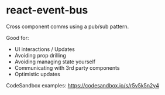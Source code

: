 # react-event-bus
Cross component comms using a pub/sub pattern.

Good for:
- UI interactions / Updates
- Avoiding prop drilling
- Avoiding managing state yourself
- Communicating with 3rd party components
- Optimistic updates

CodeSandbox examples: https://codesandbox.io/s/r5v5k5n2y4